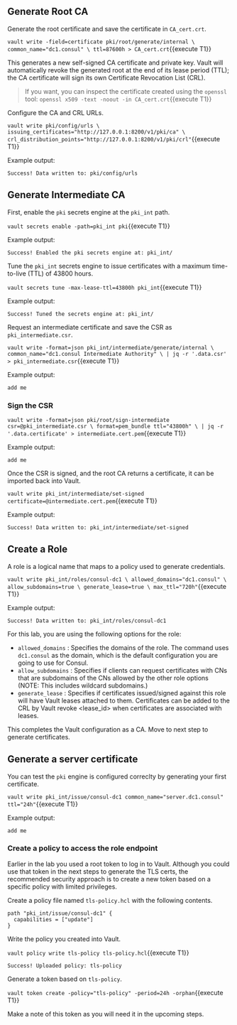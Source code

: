 
## Generate Root CA

Generate the root certificate and save the certificate in `CA_cert.crt`.

`vault write -field=certificate pki/root/generate/internal \
        common_name="dc1.consul" \
        ttl=87600h > CA_cert.crt`{{execute T1}}

This generates a new self-signed CA certificate and private key.
Vault will automatically revoke the generated root at the end of its lease period (TTL);
the CA certificate will sign its own Certificate Revocation List (CRL).

> If you want, you can inspect the certificate created using the `openssl` tool:
> `openssl x509 -text -noout -in CA_cert.crt`{{execute T1}}

Configure the CA and CRL URLs.

`vault write pki/config/urls \
        issuing_certificates="http://127.0.0.1:8200/v1/pki/ca" \
        crl_distribution_points="http://127.0.0.1:8200/v1/pki/crl"`{{execute T1}}

Example output:

```
Success! Data written to: pki/config/urls
```

## Generate Intermediate CA

First, enable the `pki` secrets engine at the `pki_int` path.

`vault secrets enable -path=pki_int pki`{{execute T1}}

Example output:

```
Success! Enabled the pki secrets engine at: pki_int/
```

Tune the `pki_int` secrets engine to issue certificates
with a maximum time-to-live (TTL) of 43800 hours.

`vault secrets tune -max-lease-ttl=43800h pki_int`{{execute T1}}

Example output:

```
Success! Tuned the secrets engine at: pki_int/
```

Request an intermediate certificate and save the CSR as `pki_intermediate.csr`.

`vault write -format=json pki_int/intermediate/generate/internal \
        common_name="dc1.consul Intermediate Authority" \
        | jq -r '.data.csr' > pki_intermediate.csr`{{execute T1}}

Example output:

```
add me
```

### Sign the CSR

`vault write -format=json pki/root/sign-intermediate csr=@pki_intermediate.csr \
        format=pem_bundle ttl="43800h" \
        | jq -r '.data.certificate' > intermediate.cert.pem`{{execute T1}}

Example output:

```
add me
```

Once the CSR is signed, and the root CA returns a certificate,
it can be imported back into Vault.

`vault write pki_int/intermediate/set-signed certificate=@intermediate.cert.pem`{{execute T1}}

Example output:

```
Success! Data written to: pki_int/intermediate/set-signed
```

## Create a Role

A role is a logical name that maps to a policy used to generate credentials.

`vault write pki_int/roles/consul-dc1 \
        allowed_domains="dc1.consul" \
        allow_subdomains=true \
        generate_lease=true \
        max_ttl="720h"`{{execute T1}}

Example output:

```
Success! Data written to: pki_int/roles/consul-dc1
```

For this lab, you are using the following options for the role:

* `allowed_domains` :  Specifies the domains of the role. The command uses `dc1.consul` as the domain, which is the default configuration you are going to use for Consul.
* `allow_subdomains` : Specifies if clients can request certificates with CNs that are subdomains of the CNs allowed by the other role options (NOTE: This includes wildcard subdomains.)
* `generate_lease` :   Specifies if certificates issued/signed against this role will have Vault leases attached to them. Certificates can be added to the CRL by Vault revoke <lease_id> when certificates are associated with leases.

This completes the Vault configuration as a CA.
Move to next step to generate certificates.

## Generate a server certificate

You can test the `pki` engine is configured correclty by generating your first certificate.

`vault write pki_int/issue/consul-dc1 common_name="server.dc1.consul" ttl="24h"`{{execute T1}}

Example output:

```
add me
```

### Create a policy to access the role endpoint

<!--How do you feel about making this section optional or removing it? I think a call out is still good and maybe a link to the correct Vault tutorial. -->

Earlier in the lab you used a root token to log in to Vault.
Although you could use that token in the next steps to generate
the TLS certs, the recommended security approach is to create
a new token based on a specific policy with limited privileges.

Create a policy file named `tls-policy.hcl` with the following contents.

```
path "pki_int/issue/consul-dc1" {
  capabilities = ["update"]
}
```

Write the policy you created into Vault.

`vault policy write tls-policy tls-policy.hcl`{{execute T1}}

```
Success! Uploaded policy: tls-policy
```

Generate a token based on `tls-policy`.

`vault token create -policy="tls-policy" -period=24h -orphan`{{execute T1}}

Make a note of this token as you will need it in the upcoming steps.


